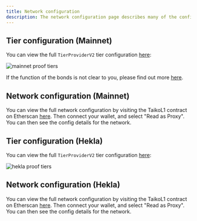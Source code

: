 ```yaml
---
title: Network configuration
description: The network configuration page describes many of the configuration details of the network.
---
```


## Tier configuration (Mainnet)

You can view the full `TierProviderV2` tier configuration [here](https://github.com/taikoxyz/taiko-mono/blob/main/packages/protocol/contracts/L1/tiers/TierProviderV2.sol):

![mainnet proof tiers](~/assets/content/docs/network-reference/proof-tier-config-mn.webp)

If the function of the bonds is not clear to you, please find out more [here](/resources/terminology#bonding-related).

## Network configuration (Mainnet)

You can view the full network configuration by visiting the TaikoL1 contract on Etherscan [here](https://etherscan.io/address/0x06a9Ab27c7e2255df1815E6CC0168d7755Feb19a#readProxyContract). Then connect your wallet, and select "Read as Proxy". You can then see the config details for the network.

## Tier configuration (Hekla)

You can view the full `TierProviderV2` tier configuration [here](https://github.com/taikoxyz/taiko-mono/blob/main/packages/protocol/contracts/L1/tiers/TierProviderV2.sol):

![hekla proof tiers](~/assets/content/docs/network-reference/proof-tier-config-hekla.webp)

## Network configuration (Hekla)

You can view the full network configuration by visiting the TaikoL1 contract on Etherscan [here](https://holesky.etherscan.io/address/0x79C9109b764609df928d16fC4a91e9081F7e87DB#readProxyContract). Then connect your wallet, and select "Read as Proxy". You can then see the config details for the network.
